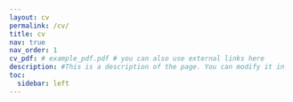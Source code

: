 ```yaml
---
layout: cv
permalink: /cv/
title: cv
nav: true
nav_order: 1
cv_pdf: # example_pdf.pdf # you can also use external links here
description: #This is a description of the page. You can modify it in '_pages/cv.md'. You can also change or remove the top pdf download button.
toc:
  sidebar: left
---
```

